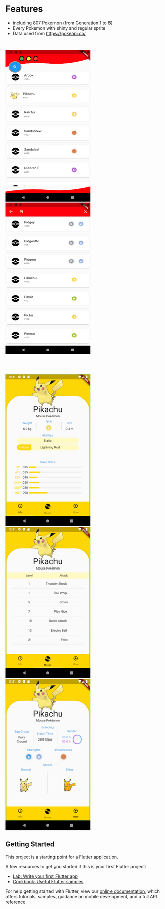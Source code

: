 # Features
- including 807 Pokemon (from Generation 1 to 8)
- Every Pokemon with shiny and regular sprite
- Data used from https://pokeapi.co/

<br>
<p float="center">
  <img src="https://github.com/jenni01s/PokedexApp/blob/master/Screenshot/homescreen.png" width="270" height="480">
  <img src="https://github.com/jenni01s/PokedexApp/blob/master/Screenshot/search.png" width="270" height="480"> 
</p>
<br><br>


<p float="center">
<img src="https://github.com/jenni01s/PokedexApp/blob/master/Screenshot/pikachu_info.png" width="270" height="480">
<img src="https://github.com/jenni01s/PokedexApp/blob/master/Screenshot/pikachu_moves.png" width="270" height="480"> 
<img src="https://github.com/jenni01s/PokedexApp/blob/master/Screenshot/pikachu_more.png" width="270" height="480">
</p>

## Getting Started

This project is a starting point for a Flutter application.

A few resources to get you started if this is your first Flutter project:

- [Lab: Write your first Flutter app](https://flutter.dev/docs/get-started/codelab)
- [Cookbook: Useful Flutter samples](https://flutter.dev/docs/cookbook)

For help getting started with Flutter, view our
[online documentation](https://flutter.dev/docs), which offers tutorials,
samples, guidance on mobile development, and a full API reference.

